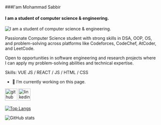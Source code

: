 ###I'am Mohammad Sabbir
#### I am a student of computer science & engineering.
![I am a student of computer science & engineering.](https://media.licdn.com/dms/image/v2/D5616AQEHmwzguPd4Fw/profile-displaybackgroundimage-shrink_350_1400/B56ZkpQqPeJ8AY-/0/1757333864292?e=1759968000&v=beta&t=f_e7vegDdxrIf3zppqdYLQ4HWZz24gVRkHMxw8ImRmc)

Passionate Computer Science student with strong skills in  DSA, OOP, OS, and problem-solving across platforms like Codeforces, CodeChef, AtCoder, and LeetCode.

Open to opportunities in software engineering and research projects where I can apply my problem-solving abilities and technical expertise.

Skills: VUE JS / REACT / JS / HTML / CSS

- 🔭 I’m currently working on this page. 


[<img src='https://cdn.jsdelivr.net/npm/simple-icons@3.0.1/icons/github.svg' alt='github' height='40'>](https://github.com/mdsabbir7247)  [<img src='https://cdn.jsdelivr.net/npm/simple-icons@3.0.1/icons/linkedin.svg' alt='linkedin' height='40'>](https://www.linkedin.com/in/www.linkedin.com/in/mdsabbir7274sb/)  

[![Top Langs](https://github-readme-stats.vercel.app/api/top-langs/?username=mdsabbir7247)](https://github.com/anuraghazra/github-readme-stats)

![GitHub stats](https://github-readme-stats.vercel.app/api?username=mdsabbir7247&show_icons=true)  

